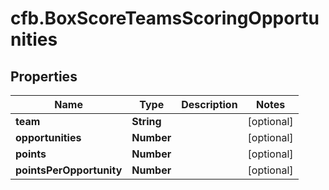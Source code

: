 # cfb.BoxScoreTeamsScoringOpportunities

## Properties
Name | Type | Description | Notes
------------ | ------------- | ------------- | -------------
**team** | **String** |  | [optional] 
**opportunities** | **Number** |  | [optional] 
**points** | **Number** |  | [optional] 
**pointsPerOpportunity** | **Number** |  | [optional] 


